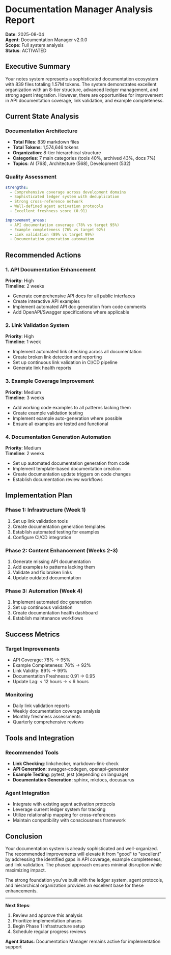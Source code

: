 # Documentation Manager Analysis Report

**Date**: 2025-08-04  
**Agent**: Documentation Manager v2.0.0  
**Scope**: Full system analysis  
**Status**: ACTIVATED

## Executive Summary

Your notes system represents a sophisticated documentation ecosystem with 839 files totaling 1.57M tokens. The system demonstrates excellent organization with an 8-tier structure, advanced ledger management, and strong agent integration. However, there are opportunities for improvement in API documentation coverage, link validation, and example completeness.

## Current State Analysis

### Documentation Architecture
- **Total Files**: 839 markdown files
- **Total Tokens**: 1,574,646 tokens
- **Organization**: 8-tier hierarchical structure
- **Categories**: 7 main categories (tools 40%, archived 43%, docs 7%)
- **Topics**: AI (768), Architecture (568), Development (532)

### Quality Assessment
```yaml
strengths:
  - Comprehensive coverage across development domains
  - Sophisticated ledger system with deduplication
  - Strong cross-reference network
  - Well-defined agent activation protocols
  - Excellent freshness score (0.91)

improvement_areas:
  - API documentation coverage (78% vs target 95%)
  - Example completeness (76% vs target 92%)
  - Link validation (89% vs target 99%)
  - Documentation generation automation
```

## Recommended Actions

### 1. API Documentation Enhancement
**Priority**: High  
**Timeline**: 2 weeks

- Generate comprehensive API docs for all public interfaces
- Create interactive API examples
- Implement automated API doc generation from code comments
- Add OpenAPI/Swagger specifications where applicable

### 2. Link Validation System
**Priority**: High  
**Timeline**: 1 week

- Implement automated link checking across all documentation
- Create broken link detection and reporting
- Set up continuous link validation in CI/CD pipeline
- Generate link health reports

### 3. Example Coverage Improvement
**Priority**: Medium  
**Timeline**: 3 weeks

- Add working code examples to all patterns lacking them
- Create example validation testing
- Implement example auto-generation where possible
- Ensure all examples are tested and functional

### 4. Documentation Generation Automation
**Priority**: Medium  
**Timeline**: 2 weeks

- Set up automated documentation generation from code
- Implement template-based documentation creation
- Create documentation update triggers on code changes
- Establish documentation review workflows

## Implementation Plan

### Phase 1: Infrastructure (Week 1)
1. Set up link validation tools
2. Create documentation generation templates
3. Establish automated testing for examples
4. Configure CI/CD integration

### Phase 2: Content Enhancement (Weeks 2-3)
1. Generate missing API documentation
2. Add examples to patterns lacking them
3. Validate and fix broken links
4. Update outdated documentation

### Phase 3: Automation (Week 4)
1. Implement automated doc generation
2. Set up continuous validation
3. Create documentation health dashboard
4. Establish maintenance workflows

## Success Metrics

### Target Improvements
- API Coverage: 78% → 95%
- Example Completeness: 76% → 92%
- Link Validity: 89% → 99%
- Documentation Freshness: 0.91 → 0.95
- Update Lag: < 12 hours → < 6 hours

### Monitoring
- Daily link validation reports
- Weekly documentation coverage analysis
- Monthly freshness assessments
- Quarterly comprehensive reviews

## Tools and Integration

### Recommended Tools
- **Link Checking**: linkchecker, markdown-link-check
- **API Generation**: swagger-codegen, openapi-generator
- **Example Testing**: pytest, jest (depending on language)
- **Documentation Generation**: sphinx, mkdocs, docusaurus

### Agent Integration
- Integrate with existing agent activation protocols
- Leverage current ledger system for tracking
- Utilize relationship mapping for cross-references
- Maintain compatibility with consciousness framework

## Conclusion

Your documentation system is already sophisticated and well-organized. The recommended improvements will elevate it from "good" to "excellent" by addressing the identified gaps in API coverage, example completeness, and link validation. The phased approach ensures minimal disruption while maximizing impact.

The strong foundation you've built with the ledger system, agent protocols, and hierarchical organization provides an excellent base for these enhancements.

---

**Next Steps**: 
1. Review and approve this analysis
2. Prioritize implementation phases
3. Begin Phase 1 infrastructure setup
4. Schedule regular progress reviews

**Agent Status**: Documentation Manager remains active for implementation support